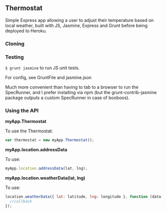 ## Thermostat

Simple Express app allowing a user to adjust their temperature based on local weather, built with JS, Jasmine, Express and Grunt before being deployed to Heroku.

### Cloning

### Testing

`$ grunt jasmine` to run JS unit tests.

For config, see GruntFile and jasmine.json

Much more convenient than having to tab to a browser to run the SpecRunner, and I prefer installing via npm (but the grunt-contrib-jasmine package outputs a custom SpecRunner in case of booboos).

### Using the API

**myApp.Thermostat**

To use the Thermostat:

```js
var thermostat = new myApp.Thermostat();
```

**myApp.location.addressData**

To use:
```js
myApp.location.addressData(lat, lng);
```

**myApp.location.weatherData(lat, lng)**

To use:
```js
location.weatherData({ lat: latitude, lng: longitude }, function (data) {
  //callback  
});
```

